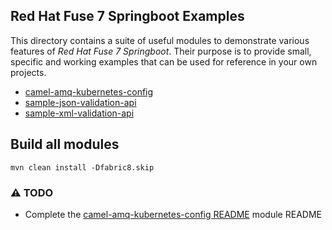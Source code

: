 ## Red Hat Fuse 7 Springboot Examples

This directory contains a suite of useful modules to demonstrate various features of _Red Hat Fuse 7 Springboot_.
Their purpose is to provide small, specific and working examples that can be used for reference in your own projects.
* [camel-amq-kubernetes-config](camel-amq-kubernetes-config)
* [sample-json-validation-api](sample-json-validation-api)
* [sample-xml-validation-api](sample-xml-validation-api)

## Build all modules

```
mvn clean install -Dfabric8.skip
```

### :warning: TODO
* Complete the [camel-amq-kubernetes-config README](camel-amq-kubernetes-config/README.md) module README
